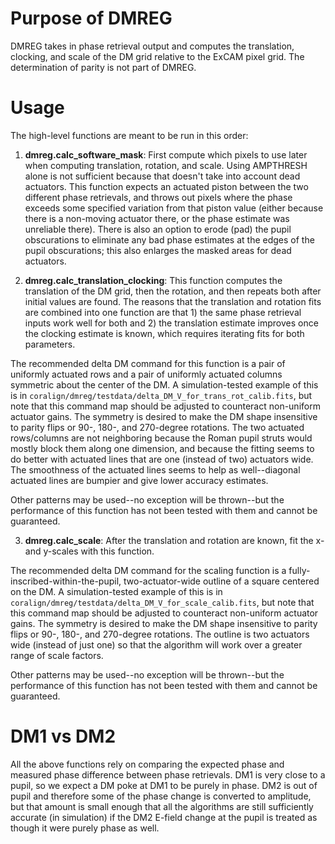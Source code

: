 # Purpose of DMREG

DMREG takes in phase retrieval output and computes the translation, clocking, and scale of the DM grid relative to the ExCAM pixel grid. The determination of parity is not part of DMREG.

# Usage

The high-level functions are meant to be run in this order:
1. **dmreg.calc_software_mask**: First compute which pixels to use later when computing translation, rotation, and scale. Using AMPTHRESH alone is not sufficient because that doesn't take into account dead actuators. This function expects an actuated piston between the two different phase retrievals, and throws out pixels where the phase exceeds some specified variation from that piston value (either because there is a non-moving actuator there, or the phase estimate was unreliable there). There is also an option to erode (pad) the pupil obscurations to eliminate any bad phase estimates at the edges of the pupil obscurations; this also enlarges the masked areas for dead actuators.

2. **dmreg.calc_translation_clocking**: This function computes the translation of the DM grid, then the rotation, and then repeats both after initial values are found. The reasons that the translation and rotation fits are combined into one function are that 1) the same phase retrieval inputs work well for both and 2) the translation estimate improves once the clocking estimate is known, which requires iterating fits for both parameters.

  The recommended delta DM command for this function is a pair of uniformly actuated rows and a pair of uniformly actuated columns symmetric about the center of the DM. A simulation-tested example of this is in `coralign/dmreg/testdata/delta_DM_V_for_trans_rot_calib.fits`, but note that this command map should be adjusted to counteract non-uniform actuator gains. The symmetry is desired to make the DM shape insensitive to parity flips or 90-, 180-, and 270-degree rotations. The two actuated rows/columns are not neighboring because the Roman pupil struts would mostly block them along one dimension, and because the fitting seems to do better with actuated lines that are one (instead of two) actuators wide. The smoothness of the actuated lines seems to help as well--diagonal actuated lines are bumpier and give lower accuracy estimates.

  Other patterns may be used--no exception will be thrown--but the performance of this function has not been tested with them and cannot be guaranteed.

3. **dmreg.calc_scale**: After the translation and rotation are known, fit the x- and y-scales with this function.

  The recommended delta DM command for the scaling function is a fully-inscribed-within-the-pupil, two-actuator-wide outline of a square centered on the DM. A simulation-tested example of this is in `coralign/dmreg/testdata/delta_DM_V_for_scale_calib.fits`, but note that this command map should be adjusted to counteract non-uniform actuator gains. The symmetry is desired to make the DM shape insensitive to parity flips or 90-, 180-, and 270-degree rotations. The outline is two actuators wide (instead of just one) so that the algorithm will work over a greater range of scale factors.

  Other patterns may be used--no exception will be thrown--but the performance of this function has not been tested with them and cannot be guaranteed.

# DM1 vs DM2

All the above functions rely on comparing the expected phase and measured phase difference between phase retrievals. DM1 is very close to a pupil, so we expect a DM poke at DM1 to be purely in phase. DM2 is out of pupil and therefore some of the phase change is converted to amplitude, but that amount is small enough that all the algorithms are still sufficiently accurate (in simulation) if the DM2 E-field change at the pupil is treated as though it were purely phase as well.
